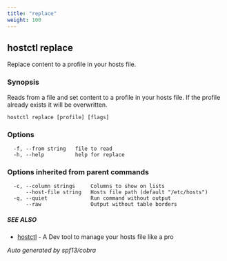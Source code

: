 ```yaml
---
title: "replace"
weight: 100
---
```


## hostctl replace

Replace content to a profile in your hosts file.

### Synopsis


Reads from a file and set content to a profile in your hosts file.
If the profile already exists it will be overwritten.


```
hostctl replace [profile] [flags]
```

### Options

```
  -f, --from string   file to read
  -h, --help          help for replace
```

### Options inherited from parent commands

```
  -c, --column strings     Columns to show on lists
      --host-file string   Hosts file path (default "/etc/hosts")
  -q, --quiet              Run command without output
      --raw                Output without table borders
```

##### SEE ALSO

* [hostctl](/docs/cli-usage/hostctl)	 - A Dev tool to manage your hosts file like a pro

*Auto generated by spf13/cobra*
